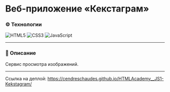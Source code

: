 # Веб-приложение «Кекстаграм»

### ⚙️ Технологии
![HTML5](https://img.shields.io/badge/html5-%23E34F26.svg?style=for-the-badge&logo=html5&logoColor=white)
![CSS3](https://img.shields.io/badge/css3-%231572B6.svg?style=for-the-badge&logo=css3&logoColor=white)
![JavaScript](https://img.shields.io/badge/javascript-%23323330.svg?style=for-the-badge&logo=javascript&logoColor=%23F7DF1E)

---

### 📄 Описание
Сервис просмотра изображений.

---

Ссылка на деплой: https://cendreschaudes.github.io/HTMLAcademy__JS1-Kekstagram/
